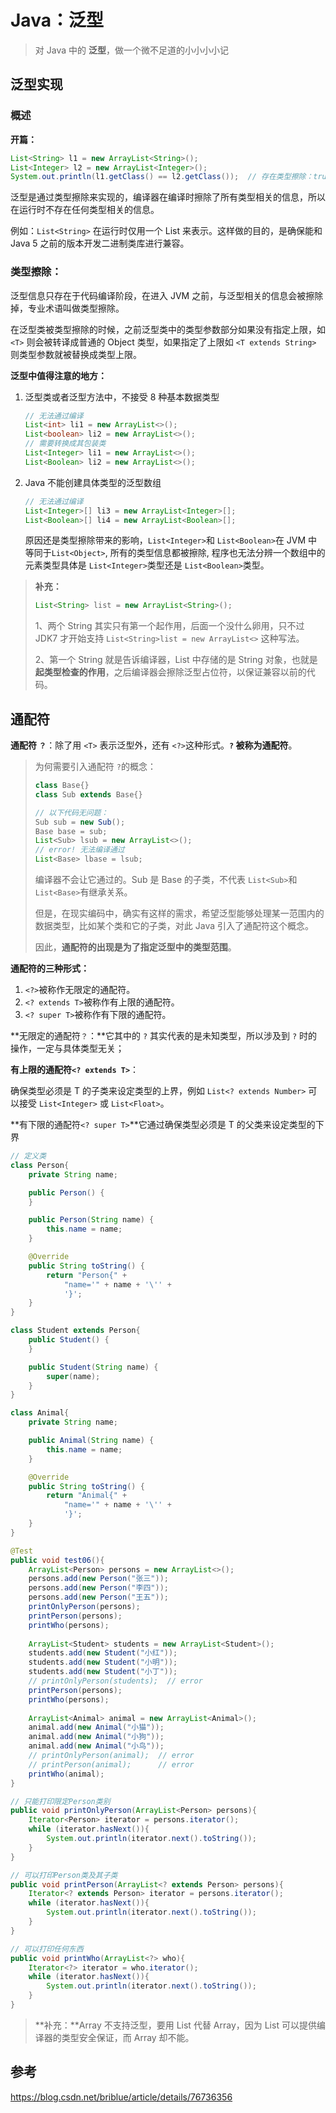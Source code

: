 # Java：泛型

> 对 Java 中的 **泛型**，做一个微不足道的小小小小记

## 泛型实现

### 概述

**开篇：**

```java
List<String> l1 = new ArrayList<String>();
List<Integer> l2 = new ArrayList<Integer>();		
System.out.println(l1.getClass() == l2.getClass());  // 存在类型擦除：true
```

泛型是通过类型擦除来实现的，编译器在编译时擦除了所有类型相关的信息，所以在运行时不存在任何类型相关的信息。

例如：`List<String>` 在运行时仅用一个 List 来表示。这样做的目的，是确保能和 Java 5 之前的版本开发二进制类库进行兼容。

### 类型擦除：

泛型信息只存在于代码编译阶段，在进入 JVM 之前，与泛型相关的信息会被擦除掉，专业术语叫做类型擦除。

在泛型类被类型擦除的时候，之前泛型类中的类型参数部分如果没有指定上限，如 `<T>` 则会被转译成普通的 Object 类型，如果指定了上限如 `<T extends String>` 则类型参数就被替换成类型上限。

**泛型中值得注意的地方：**

1. 泛型类或者泛型方法中，不接受 8 种基本数据类型

   ```java
   // 无法通过编译
   List<int> li1 = new ArrayList<>();
   List<boolean> li2 = new ArrayList<>();
   // 需要转换成其包装类
   List<Integer> li1 = new ArrayList<>();
   List<Boolean> li2 = new ArrayList<>();
   ```

2. Java 不能创建具体类型的泛型数组

   ```java
   // 无法通过编译
   List<Integer>[] li3 = new ArrayList<Integer>[];
   List<Boolean>[] li4 = new ArrayList<Boolean>[];
   ```

   原因还是类型擦除带来的影响，`List<Integer>`和 `List<Boolean>`在 JVM 中等同于`List<Object>`, 所有的类型信息都被擦除, 程序也无法分辨一个数组中的元素类型具体是 `List<Integer>`类型还是 `List<Boolean>`类型。

> **补充：**
>
> ```java
> List<String> list = new ArrayList<String>();
> ```
>
> 1、两个 String 其实只有第一个起作用，后面一个没什么卵用，只不过 JDK7 才开始支持 `List<String>list = new ArrayList<>` 这种写法。
>
> 2、第一个 String 就是告诉编译器，List 中存储的是 String 对象，也就是**起类型检查的作用**，之后编译器会擦除泛型占位符，以保证兼容以前的代码。

## 通配符

**通配符 `？`**：除了用 `<T>` 表示泛型外，还有 `<?>`这种形式。**`?` 被称为通配符**。

> 为何需要引入通配符 `?`的概念：
>
> ```java
> class Base{}
> class Sub extends Base{}
> 
> // 以下代码无问题：
> Sub sub = new Sub();
> Base base = sub;
> List<Sub> lsub = new ArrayList<>();
> // error! 无法编译通过
> List<Base> lbase = lsub;
> ```
>
> 编译器不会让它通过的。Sub 是 Base 的子类，不代表 `List<Sub>`和 `List<Base>`有继承关系。
>
> 但是，在现实编码中，确实有这样的需求，希望泛型能够处理某一范围内的数据类型，比如某个类和它的子类，对此 Java 引入了通配符这个概念。
>
> 因此，**通配符的出现是为了指定泛型中的类型范围**。

**通配符的三种形式：**

1. `<?>`被称作无限定的通配符。
2. `<? extends T>`被称作有上限的通配符。
3. `<? super T>`被称作有下限的通配符。

**无限定的通配符`？`：**它其中的 `?` 其实代表的是未知类型，所以涉及到 `?` 时的操作，一定与具体类型无关；

**有上限的通配符`<? extends T>`**：

确保类型必须是 T 的子类来设定类型的上界，例如 `List<? extends Number>` 可以接受 `List<Integer>` 或 `List<Float>`。

**有下限的通配符`<? super T>`**它通过确保类型必须是 T 的父类来设定类型的下界

```java
// 定义类
class Person{
    private String name;

    public Person() {
    }

    public Person(String name) {
        this.name = name;
    }

    @Override
    public String toString() {
        return "Person{" +
            "name='" + name + '\'' +
            '}';
    }
}

class Student extends Person{
    public Student() {
    }

    public Student(String name) {
        super(name);
    }
}

class Animal{
    private String name;

    public Animal(String name) {
        this.name = name;
    }

    @Override
    public String toString() {
        return "Animal{" +
            "name='" + name + '\'' +
            '}';
    }
}

@Test
public void test06(){
    ArrayList<Person> persons = new ArrayList<>();
    persons.add(new Person("张三"));
    persons.add(new Person("李四"));
    persons.add(new Person("王五"));
    printOnlyPerson(persons);
    printPerson(persons);
    printWho(persons);
    
    ArrayList<Student> students = new ArrayList<Student>();
    students.add(new Student("小红"));
    students.add(new Student("小明"));
    students.add(new Student("小丁"));
    // printOnlyPerson(students);  // error
    printPerson(persons);
    printWho(persons);
    
    ArrayList<Animal> animal = new ArrayList<Animal>();
    animal.add(new Animal("小猫"));
    animal.add(new Animal("小狗"));
    animal.add(new Animal("小鸟"));
    // printOnlyPerson(animal);  // error
    // printPerson(animal);      // error
    printWho(animal);
}

// 只能打印限定Person类别
public void printOnlyPerson(ArrayList<Person> persons){
    Iterator<Person> iterator = persons.iterator();
    while (iterator.hasNext()){
        System.out.println(iterator.next().toString());
    }
}

// 可以打印Person类及其子类
public void printPerson(ArrayList<? extends Person> persons){
    Iterator<? extends Person> iterator = persons.iterator();
    while (iterator.hasNext()){
        System.out.println(iterator.next().toString());
    }
}

// 可以打印任何东西
public void printWho(ArrayList<?> who){
    Iterator<?> iterator = who.iterator();
    while (iterator.hasNext()){
        System.out.println(iterator.next().toString());
    }
}
```

> **补充：**Array 不支持泛型，要用 List 代替 Array，因为 List 可以提供编译器的类型安全保证，而 Array 却不能。

## 参考

https://blog.csdn.net/briblue/article/details/76736356